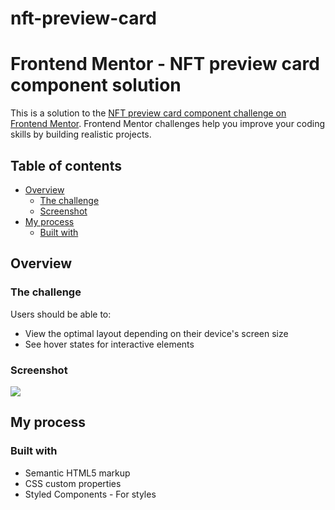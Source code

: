 # nft-preview-card

# Frontend Mentor - NFT preview card component solution

This is a solution to the [NFT preview card component challenge on Frontend Mentor](https://www.frontendmentor.io/challenges/nft-preview-card-component-SbdUL_w0U). Frontend Mentor challenges help you improve your coding skills by building realistic projects. 

## Table of contents

- [Overview](#overview)
  - [The challenge](#the-challenge)
  - [Screenshot](#screenshot)
- [My process](#my-process)
  - [Built with](#built-with)
  

## Overview

### The challenge

Users should be able to:

- View the optimal layout depending on their device's screen size
- See hover states for interactive elements

### Screenshot

![](my-version.jpg)

## My process

### Built with

- Semantic HTML5 markup
- CSS custom properties
- Styled Components - For styles
